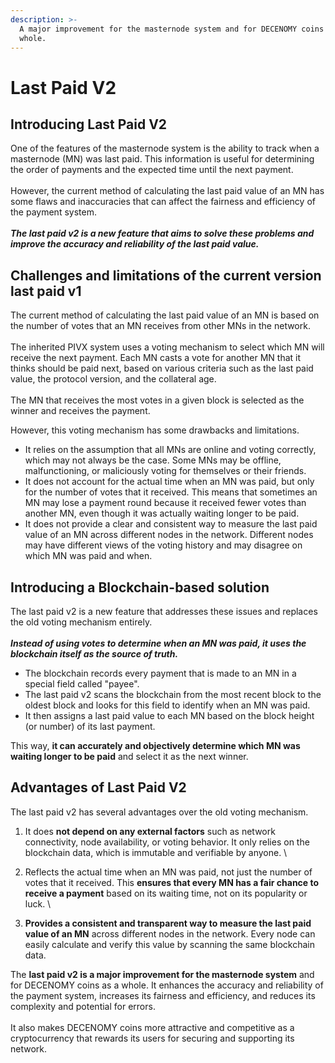 ```yaml
---
description: >-
  A major improvement for the masternode system and for DECENOMY coins as a
  whole.
---
```


# Last Paid V2

## **Introducing Last Paid V2**

One of the features of the masternode system is the ability to track when a masternode (MN) was last paid. This information is useful for determining the order of payments and the expected time until the next payment. \
\
However, the current method of calculating the last paid value of an MN has some flaws and inaccuracies that can affect the fairness and efficiency of the payment system. \
\
_**The last paid v2 is a new feature that aims to solve these problems and improve the accuracy and reliability of the last paid value.**_



## Challenges and limitations of the current version last paid v1

The current method of calculating the last paid value of an MN is based on the number of votes that an MN receives from other MNs in the network. \
\
The inherited PIVX system uses a voting mechanism to select which MN will receive the next payment. Each MN casts a vote for another MN that it thinks should be paid next, based on various criteria such as the last paid value, the protocol version, and the collateral age. \
\
The MN that receives the most votes in a given block is selected as the winner and receives the payment.

However, this voting mechanism has some drawbacks and limitations.&#x20;

* It relies on the assumption that all MNs are online and voting correctly, which may not always be the case. Some MNs may be offline, malfunctioning, or maliciously voting for themselves or their friends.&#x20;
* It does not account for the actual time when an MN was paid, but only for the number of votes that it received. This means that sometimes an MN may lose a payment round because it received fewer votes than another MN, even though it was actually waiting longer to be paid.&#x20;
* It does not provide a clear and consistent way to measure the last paid value of an MN across different nodes in the network. Different nodes may have different views of the voting history and may disagree on which MN was paid and when.



## **Introducing a Blockchain-based solution**

The last paid v2 is a new feature that addresses these issues and replaces the old voting mechanism entirely. \
\
_**Instead of using votes to determine when an MN was paid, it uses the blockchain itself as the source of truth.**_

* The blockchain records every payment that is made to an MN in a special field called "payee".&#x20;
* The last paid v2 scans the blockchain from the most recent block to the oldest block and looks for this field to identify when an MN was paid.&#x20;
* It then assigns a last paid value to each MN based on the block height (or number) of its last payment.&#x20;

This way, **it can accurately and objectively determine which MN was waiting longer to be paid** and select it as the next winner.



## **Advantages of Last Paid V2**

The last paid v2 has several advantages over the old voting mechanism.

1. It does **not depend on any external factors** such as network connectivity, node availability, or voting behavior. It only relies on the blockchain data, which is immutable and verifiable by anyone. \

2. Reflects the actual time when an MN was paid, not just the number of votes that it received. This **ensures that every MN has a fair chance to receive a payment** based on its waiting time, not on its popularity or luck. \

3. **Provides a consistent and transparent way to measure the last paid value of an MN** across different nodes in the network. Every node can easily calculate and verify this value by scanning the same blockchain data.

The **last paid v2 is a major improvement for the masternode system** and for DECENOMY coins as a whole. It enhances the accuracy and reliability of the payment system, increases its fairness and efficiency, and reduces its complexity and potential for errors. \
\
It also makes DECENOMY coins more attractive and competitive as a cryptocurrency that rewards its users for securing and supporting its network.
